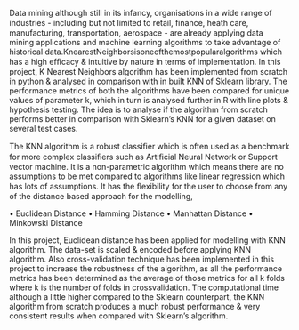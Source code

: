 Data mining although still in its infancy, organisations in a wide range of industries - including but not limited to retail, ﬁnance, heath care, manufacturing, transportation, aerospace - are already applying data mining applications and machine learning algorithms to take advantage of historical data.KnearestNeighborsisoneofthemostpopularalgorithms which has a high efﬁcacy & intuitive by nature in terms of implementation. In this project, K Nearest Neighbors algorithm has been implemented from scratch in python & analysed in comparison with in built KNN of Sklearn library. The performance metrics of both the algorithms have been compared for unique values of parameter k, which in turn is analysed further in R with line plots & hypothesis testing. The idea is to analyse if the algorithm from scratch performs better in comparison with Sklearn’s KNN for a given dataset on several test cases.


The KNN algorithm is a robust classiﬁer which is often used as a benchmark for more complex classiﬁers such as Artiﬁcial Neural Network or Support vector machine. It is a non-parametric algorithm which means there are no assumptions to be met compared to algorithms like linear regression which has lots of assumptions. It has the ﬂexibility for the user to choose from any of the distance based approach for the modelling, 

• Euclidean Distance 
• Hamming Distance 
• Manhattan Distance 
• Minkowski Distance 

In this project, Euclidean distance has been applied for modelling with KNN algorithm. The data-set is scaled & encoded before applying KNN algorithm. Also cross-validation technique has been implemented in this project to increase the robustness of the algorithm, as all the performance metrics has been determined as the average of those metrics for all k folds where k is the number of folds in crossvalidation. The computational time although a little higher compared to the Sklearn counterpart, the KNN algorithm from scratch produces a much robust performance & very consistent results when compared with Sklearn’s algorithm.

